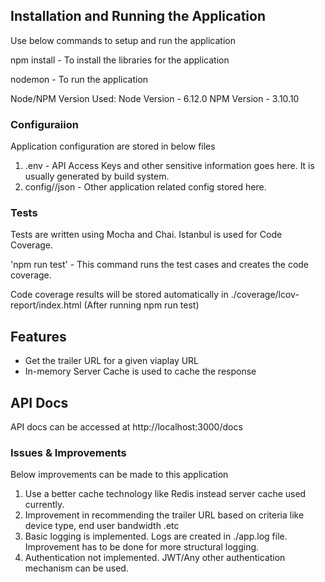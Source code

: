 ## Installation and Running the Application

Use below commands to setup and run the application

npm install - To install the libraries for the application

nodemon - To run the application

Node/NPM Version Used:
Node Version  - 6.12.0
NPM Version   - 3.10.10

### Configuraiion

Application configuration are stored in below files

1) .env - API Access Keys and other sensitive information goes here. It is usually generated by build system.
2) config/<Environment>/json - Other application related config stored here.

### Tests

Tests are written using Mocha and Chai.  Istanbul is used for Code Coverage.

'npm run test' - This command runs the test cases and creates the code coverage.

Code coverage results will be stored automatically in ./coverage/lcov-report/index.html (After running npm run test)

## Features

  *  Get the trailer URL for a given viaplay URL
  *  In-memory Server Cache is used to cache the response


## API Docs

 API docs can be accessed at
  http://localhost:3000/docs


###   Issues  & Improvements

Below improvements can be made to this application
1) Use a better cache technology like Redis instead server cache used currently.
2) Improvement in recommending the trailer URL based on  criteria like device type, end user bandwidth .etc
3) Basic logging is implemented. Logs are created in ./app.log file. Improvement has to be done for more structural logging.
4) Authentication not implemented. JWT/Any other authentication mechanism can be used.
